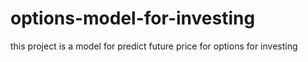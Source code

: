 # options-model-for-investing
this project is a model for predict future price for options for investing
